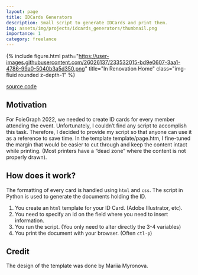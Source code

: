 ```yaml
---
layout: page
title: IDCards Generators
description: Small script to generate IDCards and print them.
img: assets/img/projects/idcards_generators/thumbnail.png
importance: 1
category: freelance
---
```



{% include figure.html path="https://user-images.githubusercontent.com/26026137/233532015-bd9e0607-3aa1-4786-99a0-5040b3a5d350.png" title="In Renovation Home" class="img-fluid rounded z-depth-1" %}

[source code](https://github.com/bolducke/idcards_generator)

## Motivation

For FoieGraph 2022, we needed to create ID cards for every member attending the event. Unfortunately, I couldn’t find any script to accomplish this task. Therefore, I decided to provide my script so that anyone can use it as a reference to save time. In the template template/page.htm, I fine-tuned the margin that would be easier to cut through and keep the content intact while printing. (Most printers have a “dead zone” where the content is not properly drawn).

## How does it work?

The formatting of every card is handled using `html` and `css`. The script in Python is used to generate the documents holding the ID.

1. You create an `html` template for your ID Card. (Adobe Illustrator, etc).
2. You need to specify an id on the field where you need to insert information.
3. You run the script. (You only need to alter directly the 3-4 variables)
4. You print the document with your browser. (Often `ctl-p`)

## Credit

The design of the template was done by Mariia Myronova. 